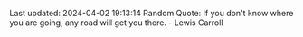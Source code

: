 Last updated: 2024-04-02 19:13:14
Random Quote: If you don't know where you are going, any road will get you there. - Lewis Carroll